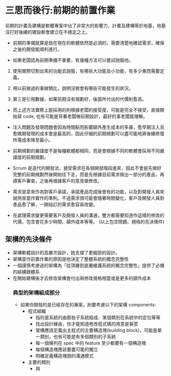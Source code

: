 # 三思而後行:前期的前置作業
前期的計畫及建構是軟體專案中佔了非常大的影響力，計畫及建構等於地基，地基沒打好後續的建設都會建立在不穩定之上。
* 前期的準備就算是放在現在的軟體依然是必須的，需要清楚地確認需求，確保之後的開發能順利進行。

* 如果老闆認為前期準備不重要，有幾種方法可以嘗試說服他。

1. 使用實際切割出來的功能去說服，有哪些大功能及小功能，有多少東西需要定義。

2. 用以前做過的事做類比，說明沒做會有哪些可能發生的狀況。

3. 第三是引用數據，如果前期沒有規劃好，後面所付出的代價則愈高。

* 而上述方法實際上能採用的則根據老闆的接受度，可能是完全不接受，直接開始寫 code, 也有可能是背著老闆做前期設計，最好的事老闆能理解。

* 注入問題及發現問題會因為時間點而影響額外產生成本的多寡，愈早期注入且愈晚期發現的成本會是最高的，因此仔細的前期規劃可以盡可能地將後續修復所需成本降至最小。

* 前期規劃的嚴謹度不是每種軟體都相同，而是會根據不同的軟體會採用不同嚴謹度的前期規劃。

* Scrum 是迭代的開發法，接受需求在各個開發階段進來，因此不會是先做好完整的前期規劃然後開始往下走，而是先根據目前需求做出一部分的產品，再請客戶審查，之後再根據客戶的意見做修改。

* 需求是拿來作為對客戶承諾，承諾產品完成後會有的功能，以及對開發人員來說用來當作實作的準則。不過需求很可能會隨著時間變化，客戶及開發人員對產品愈了解，一開始訂的需求愈容易改變。

* 在處理需求變更需要客戶及開發人員的溝通，雙方都需要知道作這樣的修改的代價，包含會花多少時間、額外成本等等。
(以上包含問題、規格的先決條件)
## 架構的先決條件
* 架構軟體設計的高層次設計，她支撐了更細部的設計。
* 架構當作前置作業的原因是他決定了整體系統的概念完整性
* 一個謹慎考慮過的架構為「從頂層到底層維護系統的概念完整性」提供了必備的結構跟體系
* 在開始建構後才去修改架構會付出與修改規格相當或是更多的額外成本
	### 典型的架構組成部分
	* 如果你開發的是已經存在的專案，則要考慮以下的架構 components:
		* 程式組織
			* 指的是系統的由那些子系統組成、某個類別在系統中的定位等等
			* 找出設計緣由，你才能知道修改程式碼的用意是甚麼
			* 架構應該定義出主程式的主要構造塊(building block)，可能是單一類別，也有可能是有多個類別的子系統
			* 每一個條列在 spec 中的 feature 至少都要有一個構造塊
			* 每個構造塊應該要盡可能的獨立
			* 明確定義構造塊間的溝通模式
		* 主要的類別
			* 與
<!--stackedit_data:
eyJoaXN0b3J5IjpbNjk5MTQ4ODM2LC0xNDA5NzI2MDM5LDE2Nj
M2NDQ2MzVdfQ==
-->